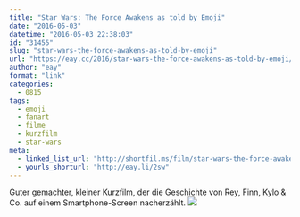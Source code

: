 ```yaml
---
title: "Star Wars: The Force Awakens as told by Emoji"
date: "2016-05-03"
datetime: "2016-05-03 22:38:03"
id: "31455"
slug: "star-wars-the-force-awakens-as-told-by-emoji"
url: "https://eay.cc/2016/star-wars-the-force-awakens-as-told-by-emoji/"
author: "eay"
format: "link"
categories:
  - 0815
tags:
  - emoji
  - fanart
  - filme
  - kurzfilm
  - star-wars
meta:
  - linked_list_url: "http://shortfil.ms/film/star-wars-the-force-awakens-as-told-by-emoji-2016"
  - yourls_shorturl: "http://eay.li/2sw"
---
```


Guter gemachter, kleiner Kurzfilm, der die Geschichte von Rey, Finn, Kylo & Co. auf einem Smartphone-Screen nacherzählt. ![](https://eay.cc/uploads/2016/bb8-emoji.png)
